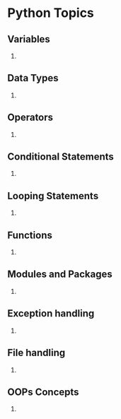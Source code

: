 # Python Topics

## Variables
01.

## Data Types
01.

## Operators
01.

## Conditional Statements
01.

## Looping Statements
01.

## Functions
01.

## Modules and Packages
01.

## Exception handling
01.

## File handling
01.

## OOPs Concepts
01.
